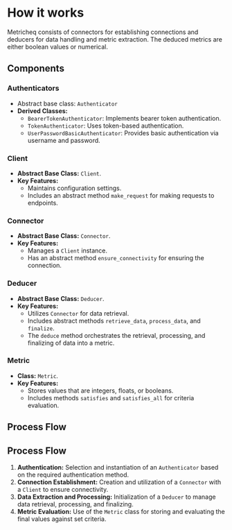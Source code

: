 # How it works

Metricheq consists of connectors for establishing connections and deducers for data handling and metric extraction. The deduced metrics are either boolean values or numerical.

## Components

### Authenticators
- Abstract base class: `Authenticator`
- **Derived Classes:**
    - `BearerTokenAuthenticator`: Implements bearer token authentication.
    - `TokenAuthenticator`: Uses token-based authentication.
    - `UserPasswordBasicAuthenticator`: Provides basic authentication via username and password.



### Client
- **Abstract Base Class:** `Client`.
- **Key Features:**
    - Maintains configuration settings.
    - Includes an abstract method `make_request` for making requests to endpoints.


### Connector
- **Abstract Base Class:** `Connector`.
- **Key Features:**
    - Manages a `Client` instance.
    - Has an abstract method `ensure_connectivity` for ensuring the connection.

### Deducer
- **Abstract Base Class:** `Deducer`.
- **Key Features:**
    - Utilizes `Connector` for data retrieval.
    - Includes abstract methods `retrieve_data`, `process_data`, and `finalize`.
    - The `deduce` method orchestrates the retrieval, processing, and finalizing of data into a metric.

### Metric
- **Class:** `Metric`.
- **Key Features:**
    - Stores values that are integers, floats, or booleans.
    - Includes methods `satisfies` and `satisfies_all` for criteria evaluation.


## Process Flow

## Process Flow

1. **Authentication:** Selection and instantiation of an `Authenticator` based on the required authentication method.
2. **Connection Establishment:** Creation and utilization of a `Connector` with a `Client` to ensure connectivity.
3. **Data Extraction and Processing:** Initialization of a `Deducer` to manage data retrieval, processing, and finalizing.
4. **Metric Evaluation:** Use of the `Metric` class for storing and evaluating the final values against set criteria.
